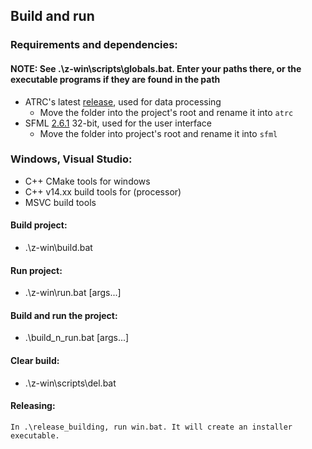 ## Build and run

### Requirements and dependencies:

#### NOTE: See .\z-win\scripts\globals.bat. Enter your paths there, or the executable programs if they are found in the path
    
- ATRC's latest [release](https://github.com/Antonako1/ATRC/releases), used for data processing
    - Move the folder into the project's root and rename it into ```atrc```
- SFML [2.6.1](https://www.sfml-dev.org/download/sfml/2.6.1/) 32-bit, used for the user interface
    - Move the folder into project's root and rename it into ```sfml```

### Windows, Visual Studio:
- C++ CMake tools for windows
- C++ v14.xx build tools for (processor)
- MSVC build tools


#### Build project:
- .\z-win\build.bat

#### Run project:
- .\z-win\run.bat [args...]

#### Build and run the project:
- .\build_n_run.bat [args...]

#### Clear build:
- .\z-win\scripts\del.bat


#### Releasing:

    In .\release_building, run win.bat. It will create an installer executable.
